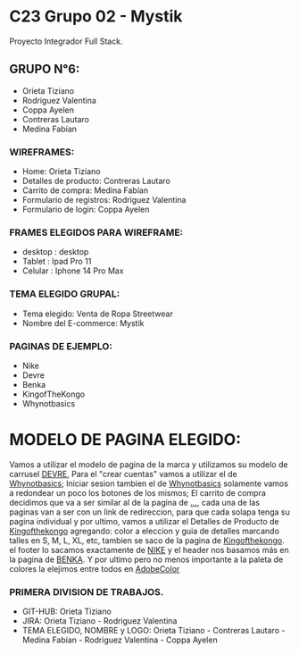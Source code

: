 # C23 Grupo 02 - Mystik
Proyecto Integrador Full Stack.

## GRUPO N°6:
* Orieta Tiziano    
* Rodriguez Valentina
* Coppa Ayelen
* Contreras Lautaro
* Medina Fabían 

### WIREFRAMES:
* Home: Orieta Tiziano
* Detalles de producto: Contreras Lautaro
* Carrito de compra: Medina Fabían
* Formulario de registros: Rodriguez Valentina
* Formulario de login: Coppa Ayelen

### FRAMES ELEGIDOS PARA WIREFRAME:
* desktop : desktop
* Tablet : Ipad Pro 11
* Celular : Iphone 14 Pro Max

### TEMA ELEGIDO GRUPAL:
* Tema elegido: Venta de Ropa Streetwear
* Nombre del E-commerce: Mystik

### PAGINAS DE EJEMPLO:
* Nike
* Devre
* Benka
* KingofTheKongo
* Whynotbasics

# MODELO DE PAGINA ELEGIDO:

Vamos a utilizar el modelo de pagina de la marca y utilizamos su modelo de carrusel [DEVRE](https://www.devre.la), Para el "crear cuentas" vamos a utilizar el de [Whynotbasics](https://www.whynotbasics.com.ar/account/register/); Iniciar sesion tambien el de [Whynotbasics](https://www.whynotbasics.com.ar/account/login/) solamente vamos a redondear un poco los botones de los mismos; El carrito de compra decidimos que va a ser similar al de la pagina de [...](...), cada una de las paginas van a ser con un link de redireccion, para que cada solapa tenga su pagina individual y por ultimo, vamos a utilizar el Detalles de Producto de [Kingofthekongo](https://kingofthekongo.com.ar/productos/sudadera-ibiza/) agregando: color a eleccion y guia de detalles marcando talles en S, M, L, XL, etc, tambien se saco de la pagina de [Kingofthekongo](https://kingofthekongo.com.ar/productos/buzo-skate-world/). el footer lo sacamos exactamente de [NIKE](https://www.nike.com.ar) y el header nos basamos más en la pagina de [BENKA](https://benka.com.ar). Y por ultimo pero no menos importante a la paleta de colores la elejimos entre todos en [AdobeColor](https://color.adobe.com/es/explore)



### PRIMERA DIVISION DE TRABAJOS.
* GIT-HUB: Orieta Tiziano 
* JIRA: Orieta Tiziano - Rodriguez Valentina
* TEMA ELEGIDO, NOMBRE y LOGO: Orieta Tiziano - Contreras Lautaro - Medina Fabían - Rodriguez Valentina - Coppa Ayelen